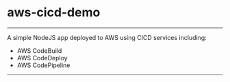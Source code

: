 # aws-cicd-demo
---

A simple NodeJS app deployed to AWS using CICD services including:
- AWS CodeBuild
- AWS CodeDeploy
- AWS CodePipeline

---



